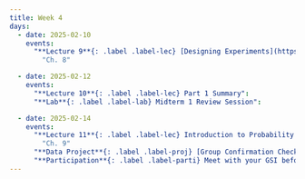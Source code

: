 ```yaml
---
title: Week 4
days:
  - date: 2025-02-10
    events:
      "**Lecture 9**{: .label .label-lec} [Designing Experiments](https://ph142-ucb.github.io/sp25/src/lec/l09-study-design_sp25.pdf)":
        "Ch. 8"

  - date: 2025-02-12
    events:
      "**Lecture 10**{: .label .label-lec} Part 1 Summary":
      "**Lab**{: .label .label-lab} Midterm 1 Review Session":

  - date: 2025-02-14
    events:
      "**Lecture 11**{: .label .label-lec} Introduction to Probability ": 
        "Ch. 9"
      "**Data Project**{: .label .label-proj} [Group Confirmation Checklist](https://ph142-ucb.github.io/sp25/data-proj/), [on Gradescope](https://www.gradescope.com/courses/931464/assignments/5717534) (Due 11:59 PM PST)":
      "**Participation**{: .label .label-parti} Meet with your GSI before submitting Data Project pt.I ":
---
```

